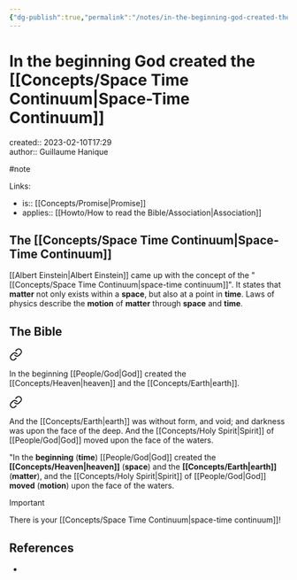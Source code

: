 ```yaml
---
{"dg-publish":true,"permalink":"/notes/in-the-beginning-god-created-the-space-time-continuum/"}
---
```


# In the beginning God created the [[Concepts/Space Time Continuum\|Space-Time Continuum]]

created:: 2023-02-10T17:29  
author:: Guillaume Hanique

#note

Links:

- is:: [[Concepts/Promise\|Promise]]
- applies:: [[Howto/How to read the Bible/Association\|Association]]

## The [[Concepts/Space Time Continuum\|Space-Time Continuum]]

[[Albert Einstein\|Albert Einstein]] came up with the concept of the "[[Concepts/Space Time Continuum\|space-time continuum]]". It states that **matter** not only exists within a **space**, but also at a point in **time**. Laws of physics describe the **motion** of **matter** through **space** and **time**.

## The Bible


<div class="transclusion internal-embed is-loaded"><a class="markdown-embed-link" href="/scripture/kjv/genesis-kjv/genesis-1-kjv/genesis-1-1-kjv/" aria-label="Open link"><svg xmlns="http://www.w3.org/2000/svg" width="24" height="24" viewBox="0 0 24 24" fill="none" stroke="currentColor" stroke-width="2" stroke-linecap="round" stroke-linejoin="round" class="svg-icon lucide-link"><path d="M10 13a5 5 0 0 0 7.54.54l3-3a5 5 0 0 0-7.07-7.07l-1.72 1.71"></path><path d="M14 11a5 5 0 0 0-7.54-.54l-3 3a5 5 0 0 0 7.07 7.07l1.71-1.71"></path></svg></a><div class="markdown-embed">



In the beginning [[People/God\|God]] created the [[Concepts/Heaven\|heaven]] and the [[Concepts/Earth\|earth]].


</div></div>


<div class="transclusion internal-embed is-loaded"><a class="markdown-embed-link" href="/scripture/kjv/genesis-kjv/genesis-1-kjv/genesis-1-2-kjv/" aria-label="Open link"><svg xmlns="http://www.w3.org/2000/svg" width="24" height="24" viewBox="0 0 24 24" fill="none" stroke="currentColor" stroke-width="2" stroke-linecap="round" stroke-linejoin="round" class="svg-icon lucide-link"><path d="M10 13a5 5 0 0 0 7.54.54l3-3a5 5 0 0 0-7.07-7.07l-1.72 1.71"></path><path d="M14 11a5 5 0 0 0-7.54-.54l-3 3a5 5 0 0 0 7.07 7.07l1.71-1.71"></path></svg></a><div class="markdown-embed">



And the [[Concepts/Earth\|earth]] was without form, and void; and darkness was upon the face of the deep. And the [[Concepts/Holy Spirit\|Spirit]] of [[People/God\|God]] moved upon the face of the waters.


</div></div>


"In the **beginning** (**time**) [[People/God\|God]] created the **[[Concepts/Heaven\|heaven]]** (**space**) and the **[[Concepts/Earth\|earth]]** (**matter**), and the [[Concepts/Holy Spirit\|Spirit]] of [[People/God\|God]] **moved** (**motion**) upon the face of the waters.

> [!IMPORTANT]
> There is your [[Concepts/Space Time Continuum\|space-time continuum]]!

## References

- 
